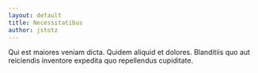 ```yaml
---
layout: default
title: Necessitatibus
author: jstotz
---
```


Qui est maiores veniam dicta. Quidem aliquid et dolores. Blanditiis quo aut reiciendis inventore expedita quo repellendus cupiditate.
